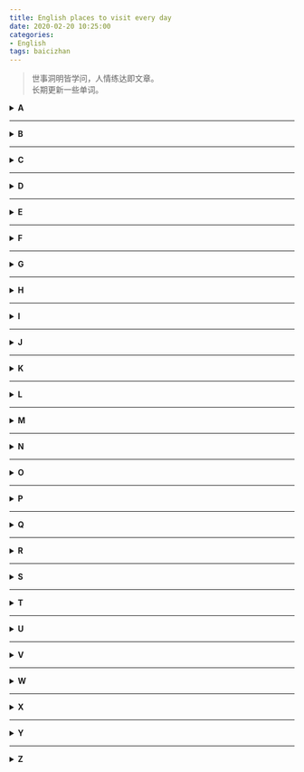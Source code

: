 ```yaml
---
title: English places to visit every day
date: 2020-02-20 10:25:00
categories:
- English
tags: baicizhan
---
```

> 世事洞明皆学问，人情练达即文章。  
> 长期更新一些单词。    
<!--more-->

<details>
<summary><b>A</b></summary>
<p>

###### antagonism [敌对，对抗，敌意]
> There was a lot of antagonism between the competitions before the match.

###### avalanche [雪崩；大量而至；崩塌]
> The avalanche buried the small cabin in the snow.

###### at a loose end [不知做什么好]
> He's at a loose end;he doesn't know which way to go.

###### aisle [席位间的通道，过道]
> The stewardess is waking down the aisle of the airplane.

###### agitation [焦虑、忧虑；摇动]
> Apparently she is in a state of agitation.

###### assassination [暗杀]
> The weapon used for the assassination was a bow and arrow.

###### Arctic [北极的，极寒的；北极]
> Polar bears only live in Arctic areas;you cant't find them further south.
</p>
</details>

---

<details>
<summary><b>B</b></summary>
<p>

###### blaze [熊熊燃烧；大肆宣扬；连续射击；火焰]
> The dried vegetation rapidly blazed. 

###### bully [持强凌弱者、欺负]
> The school bully is always giving other kids a hard time.

###### brittle [易碎的；脆弱的；靠不住的]
> The win glass looks brittle,Use it carefully.

</p>
</details>

---

<details>
<summary><b>C</b></summary>
<p>

###### combustible [易燃的；易激动的；易燃物]
> The combustible chemicals should be stored properly;

###### cosmic [宇宙的；广大无边的]
> Stars and planets form part of the cosmic system.

######  compensate [补偿，赔偿，给……报酬]
> He should be compenstaed for his work-related injury.

###### commontion [骚动，动乱]
> All the elephants are running and causing a big commotion.

###### chapel [小教堂；私人祈祷室]
> Christians will ofen go to a chapel to pray to god.

###### condemn [谴责，责备]
> The dog is condemned for its bad behavior.

###### conspiracy [密谋，阴谋]
> Their conspiracy is to assassinate the king.

###### coward [懦夫，胆小鬼；懦弱的，胆怯的]
> Don't act like a coward - face it like a man!

###### comprise [构成、包含、包括]
> These animals comprise most of the cat family.

###### clumsy [笨拙的、不灵活的；拙劣的，不得体的]
> Why is there a clumsy elephant in the restaurant?

###### cynical [愤世嫉俗的；恶意的]
> With that cynical outlook,he feels disappointed about the society.

###### chaste [朴素的，贞洁的]
> The monk lives a chaste and simple life.

###### crust [外壳，面包皮，硬外皮]
> Everytime I eat bread,I always leave the crust.
</p>
</details>

---

<details>
<summary><b>D</b></summary>
<p>

###### discrepancy [不一致、差异、不符]
> There is noticeable discrepancy between the photo of the cake and the actual one.

###### dwarf [侏儒；唉生物或发育不全的]
> The seven Dwarves were happy when staying with Snow White.

###### delicate [易碎的，易坏的，脆弱的]
> Porcelain cups are very delicate;do not drop them!

###### diploma [毕业文凭，毕业证书]
> After four years of hard work,I finally got my college diploma.

###### drawback [缺点；障碍，不利条件]
> His short arms are his biggest drawback;he's struggling to reach the toilet paper!

###### devour [狼吞虎咽]
> The breaded man is devouring a big burger.

###### deputy [代理，代理人]
> the deputy of the drug company is chatting with the doctors.
</p>
</details>

---

<details>
<summary><b>E</b></summary>
<p>

###### envy [嫉妒，羡慕；妒忌的对象]
> The little puppy envies the big dog who has a ball to play with.

###### exacerbate [加重，激怒]
> Breathing in cigarette smoke exacerbate her cough.

</p>
</details>

---

<details>
<summary><b>F</b></summary>
<p>

###### formulate [构想出计划、方法等]
> He is fomulating a detailed plan for his trip.

###### falter [摇摆，蹒跚，颤抖]
> The toddler faltered foeward;he had just learned to walk.

###### fruition [最后实现，实现，取得成功]
> Her weight loss plan finally came to fruition.
</p>
</details>

---

<details>
<summary><b>G</b></summary>
<p>

###### gauge [测量仪；尺度，标准；估计，判断；计量]
> We get to know how fast we are from the speed gauge.
</p>
</details>

---

<details>
<summary><b>H</b></summary>
<p>

###### headstrong [任性的，顽固的]
> He is a headstrong boy who doesn't take on his parents' suggestions.

###### heir [继承者；后继者]
> The babt is the heir of his family.

###### haphzard [胡乱的，随意的]
> My son's haphazard behavior makes the toom in a mess.
</p>
</details>

---

<details>
<summary><b>I</b></summary>
<p>

###### imminent [迫近的，紧迫的，即将来临的]
> The bomb's detonation is imminent.

###### irritate [使烦躁；激怒；使难受]
> This boy was completely irratated by the message from his friend.

###### invariably [不变地，永恒的；总是]
> The moon invariably orbits the Earth.
</p>
</details>

---

<details>
<summary><b>J</b></summary>
<p>

###### juvenile [青少年，雏鸟，幼稚的]
> This group of juveniles are taking a selfie together.

###### jungle [丛林，密林]
> The boy explored through the jungle.
</p>
</details>

---

<details>
<summary><b>K</b></summary>
<p>

###### kindle [点燃，激起；着火；照亮；煽动]
> The man needs to kindle the fire to stay warm.
</p>
</details>

---

<details>
<summary><b>L</b></summary>
<p>

###### loash [不愿意的]
> The boy is loash to do his homework;he think it's too hard.

###### latitude [纬度；（言论，行动的）自由]
> The higher the latitude,the colder the temperature will be.

###### levy [征收（税等）；征税，税款]
> The government levies a tax on him for his personal income.

###### livestock [家畜，牲畜]
> The livestock provide farmers with meat,milk and wool.
</p>
</details>

---

<details>
<summary><b>M</b></summary>
<p>

###### misappropriate [滥用，误用]
> He is misappropriting money from the company.

###### make the best of a bad job [尽力把损失减少到最少]  
> We made a mistake,but maybe we can make the best of a bad job and fix it soon

###### make sb out to be [把……说成]
> The colleagues make her out to be a bad person.

###### masculine [男子气概的]
> His beard and suit are masticuline enough to show his charm.

###### mustache [鬓，胡须]
> The mustache helps me to identify who this guy is. It's Charlie Chaplin!

###### marvelous [叹为观止的，令人惊奇的；非凡的]
> "It is the most marvelous fireworks show!" the girl exclaimed.

###### mildew [使发霉；发霉，长霉]
> Ewwww,that orange is covered in mildew! I don't want it!
</p>

</details>

---

<details>
<summary><b>N</b></summary>
<p>
</p>
</details>

---

<details>
<summary><b>O</b></summary>
<p>

###### oust [罢免、驱逐，剥夺，取代]
> The traitor was ousted from the group.

###### obnoxious [非常讨厌的]
> I'll get that obnoxious mostquito before he gets me!

###### oriental [东方的；东方人]
> Oriental counties each have ancient traditions and their own unique culture.

###### outright [直率的，痛快的；完全的，彻底的，全部地]
> She rejected his proposal outright.

</p>
</details>

---

<details>
<summary><b>P</b></summary>
<p>

###### perspire [出汗，流汗]
> The two friends perspire from the heat.

###### pull through [度过难关，恢复健康]
> We beleive that optimistic woman will pull through.

###### pension [养老金，抚恤金；廉租屋；发给……养老金]
> After they retired,my grandparents received a pension every month.

###### peril [危险]
> The man faced the peril of falling off the cliff.

###### practitioner [(医生或者律师等的)开业者；实践者，从事者]
> A medical practitioner comfots the woman.

###### pretentious [自命不凡的，做作的，炫耀的]
> Get that pretentious look off your face!You're not cool!

###### postmortem [验尸，尸体解剖]
> He is doing a postmortem of the crocodile.

###### postpone [延迟、推迟、延缓]
> I had to postpone the meeting until later.

###### prodigious [巨大的；异常的，奇妙的]
> The forest is full of prodigious trees.

###### pompous [傲慢的，浮华的]
> This pompous actress pays no attention to her fans.

###### preciptate [突如其来的，仓促的，寻迅猛的；使……沉淀，猛摔]
> They did not expect the rain to be precipitate as quickly as it did.

</p>
</details>

---

<details>
<summary><b>Q</b></summary>
<p>
</p>
</details>

---

<details>
<summary><b>R</b></summary>
<p>

###### reckon with sb [将……加以考虑，认真对待]
> The father reckon with his son in a game of chess;he usually wins.    

###### reckon on [计划]
> She reckons on being the Olympic champion in 2020.

###### roar [吼叫声，怒号声；轰鸣声]
> The tiger let out a mighty roar on the cliff.

###### reckless [鲁莽的，不计后果的]
> It is reckless for the driver to be driving while texting on the phone.

###### rise to the occasion
> The game was hard,but the boy rose to the occasion and won the game.

###### retreat [撤退，撤离]
> The troops were defeated and retreated from the battle.

###### referendum [全面投票，复决权]
> A referendum requires all qualified citizens to vote.

###### realm [领域；国土]
> The woman was stepping into a fairy and dreamy realm.

###### revence [收入；财政收入；国家的税收]
> His revence comes from his online work.
</p>
</details>

---

<details>
<summary><b>S</b></summary>
<p>

###### stationery [文具；信纸]
> You can buy this nicely designed stationery from our online store.

###### scissors [剪刀]
> There are two pairs of hairdressing scissors on the table.

###### soar [高飞，翱翔；高飞越过]
> It's wonderful to soar in the sky like a bird.

###### suspence [悬疑；焦虑；悬念；令人挂心的；令人心焦的，产生悬念的]
> At the end of the movie,viewers were left in a state of great suspence.

###### solidarity [团结一致]
> We show our solidarity by comming together into a circle.

###### suspect [嫌疑犯，可疑分子；怀疑，猜疑，推测；可疑地]
> The suspect is talking with his laywer.

###### spiral [螺旋的]
> Inside the building we can see a beautiful spiral staircase.
</p>
</details>

---

<details>
<summary><b>T</b></summary>
<p>

###### torture [对……施以酷刑，拷问，折磨；]
> My friend tortured us with her terrible singing.

###### toddle [蹒跚学步]
> The baby has just learn to toddle,so he walks unsteadily.
</p>
</details>

---

<details>
<summary><b>U</b></summary>
<p>

###### ultimatum [最后通牒]
> Me teacher give me an ultimatum:hand in your homework todat,or get a zero.

###### ultraviolet [紫外线的；紫外线]
> My hat pretected me from the dangerous ultraviolet rays.

###### underestimate [低估；对……估计不足]
> The boxer underestimate the strength of his opponent.

###### unanimous [全体一致的，一致同意的]
> There was unanimous agreement that we should do the business deal. 
</p>
</details>

---

<details>
<summary><b>V</b></summary>
<p>

###### vanquish [征服，击败]
> The knight finally vanquished the dragon.

###### verge [边缘，边界；接近，濒临]
> The verge of the road is covered with lovely blue flowers. 
</p>
</details>

---

<details>
<summary><b>W</b></summary>
<p>
</p>
</details>

---

<details>
<summary><b>X</b></summary>
<p>
</p>
</details>

---

<details>
<summary><b>Y</b></summary>
<p>
</p>
</details>

---

<details>
<summary><b>Z</b></summary>
<p>

###### zeal [热情，热心]
> I can tell he is a soccer fanatic from the zeal he shows when watching the game.
</p>
</details>
